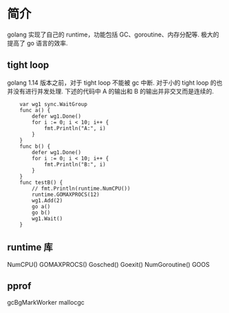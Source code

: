 # 简介
golang 实现了自己的 runtime，功能包括 GC、goroutine、内存分配等. 极大的提高了 go 语言的效率.

## tight loop
golang 1.14 版本之前，对于 tight loop 不能被 gc 中断. 对于小的 tight loop 的也并没有进行并发处理. 下述的代码中 A 的输出和 B 的输出并非交叉而是连续的.

        var wg1 sync.WaitGroup
        func a() {
            defer wg1.Done()
            for i := 0; i < 10; i++ {
                fmt.Println("A:", i)
            }
        }
        func b() {
            defer wg1.Done()
            for i := 0; i < 10; i++ {
                fmt.Println("B:", i)
            }
        }
        func testB() {
            // fmt.Println(runtime.NumCPU())
            runtime.GOMAXPROCS(12)
            wg1.Add(2)
            go a()
            go b()
            wg1.Wait()
        }

## runtime 库
NumCPU() 
GOMAXPROCS()
Gosched()
Goexit()
NumGoroutine()
GOOS

## pprof
gcBgMarkWorker
mallocgc